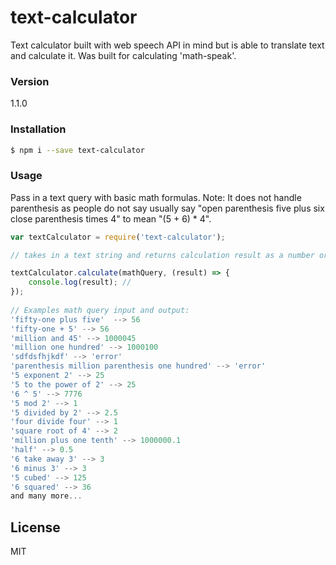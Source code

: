 # text-calculator

Text calculator built with web speech API in mind but is able to translate text and calculate it. Was built for calculating 'math-speak'.

### Version
1.1.0

### Installation
```sh
$ npm i --save text-calculator
```

### Usage
Pass in a text query with basic math formulas. Note: It does not handle parenthesis as people do not say usually say "open parenthesis five plus six close parenthesis times 4" to mean "(5 + 6) * 4". 
```js
var textCalculator = require('text-calculator');

// takes in a text string and returns calculation result as a number or 'error' text if it does not understand the mathQuery given

textCalculator.calculate(mathQuery, (result) => {
    console.log(result); // 
});
  
// Examples math query input and output:
'fifty-one plus five'  --> 56
'fifty-one + 5' --> 56
'million and 45' --> 1000045
'million one hundred' --> 1000100
'sdfdsfhjkdf' --> 'error'
'parenthesis million parenthesis one hundred' --> 'error'
'5 exponent 2' --> 25
'5 to the power of 2' --> 25
'6 ^ 5' --> 7776
'5 mod 2' --> 1
'5 divided by 2' --> 2.5
'four divide four' --> 1
'square root of 4' --> 2
'million plus one tenth' --> 1000000.1
'half' --> 0.5
'6 take away 3' --> 3
'6 minus 3' --> 3
'5 cubed' --> 125
'6 squared' --> 36
and many more...


```    

License
----
MIT